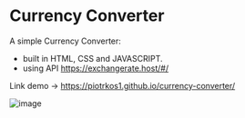 # Currency Converter

A simple Currency Converter:
- built in HTML, CSS and JAVASCRIPT.
- using API https://exchangerate.host/#/

Link demo -> https://piotrkos1.github.io/currency-converter/

![image](https://user-images.githubusercontent.com/107489108/214123173-c504f743-8932-43f4-b15a-af881b28f5f8.png)


